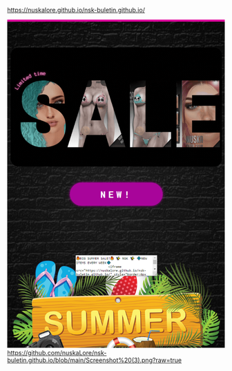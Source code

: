https://nuskalore.github.io/nsk-buletin.github.io/

![alt text](https://github.com/nuskaLore/nsk-buletin.github.io/blob/main/Screenshot%20(3).png?raw=true)
https://github.com/nuskaLore/nsk-buletin.github.io/blob/main/Screenshot%20(3).png?raw=true

